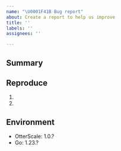 ```yaml
---
name: "\U0001F41B Bug report"
about: Create a report to help us improve
title: ''
labels: ''
assignees: ''

---
```


## Summary

<!-- Offer a concise summary of the issue in the title above. -->

## Reproduce

<!-- Are you able to reproduce this bug? If so, could you please provide the steps to do so? -->

1.
2.

## Environment

<!-- Please provide relevant details about the environment where you experienced the bug.  -->
<!-- This will help us understand the issue better and resolve it faster. -->

- OtterScale: 1.0.?
- Go: 1.23.?

